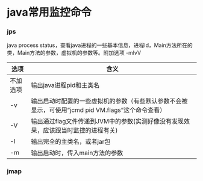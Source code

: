 java常用监控命令
====
### jps
java process status，查看java进程的一些基本信息，进程Id，Main方法所在的类，Main方法的参数，虚拟机的参数等。附加选项 -mlvV

选项|含义
--|--
不加选项|输出java进程pid和主类名
-v|输出启动时配置的一些虚拟机的参数（有些默认参数不会被显示，可使用“jcmd pid VM.flags”这个命令查看）
-V|输出通过flag文件传递到JVM中的参数(实测好像没有发现效果，应该跟当时监控的进程有关)
-l|输出完全的主类名，或者jar包
-m|输出启动时，传入main方法的参数

### jmap

